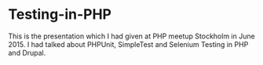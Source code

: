# Testing-in-PHP
This is the presentation which I had given at PHP meetup Stockholm in June 2015. I had talked about PHPUnit, SimpleTest and Selenium Testing in PHP and Drupal.
